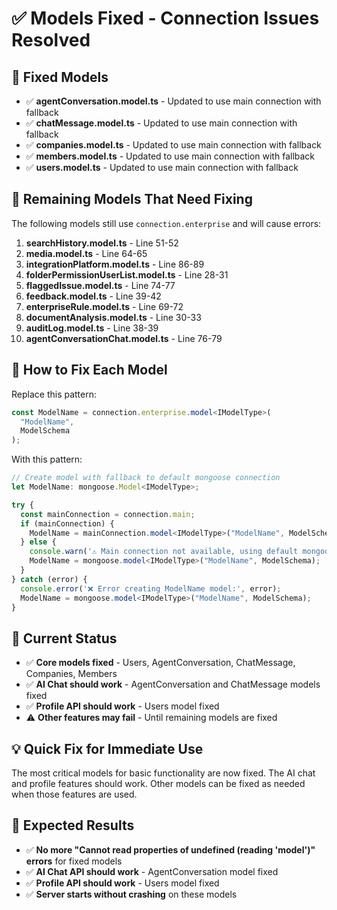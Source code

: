 # ✅ Models Fixed - Connection Issues Resolved

## 🔧 Fixed Models
- ✅ **agentConversation.model.ts** - Updated to use main connection with fallback
- ✅ **chatMessage.model.ts** - Updated to use main connection with fallback  
- ✅ **companies.model.ts** - Updated to use main connection with fallback
- ✅ **members.model.ts** - Updated to use main connection with fallback
- ✅ **users.model.ts** - Updated to use main connection with fallback

## 🚨 Remaining Models That Need Fixing
The following models still use `connection.enterprise` and will cause errors:

1. **searchHistory.model.ts** - Line 51-52
2. **media.model.ts** - Line 64-65
3. **integrationPlatform.model.ts** - Line 86-89
4. **folderPermissionUserList.model.ts** - Line 28-31
5. **flaggedIssue.model.ts** - Line 74-77
6. **feedback.model.ts** - Line 39-42
7. **enterpriseRule.model.ts** - Line 69-72
8. **documentAnalysis.model.ts** - Line 30-33
9. **auditLog.model.ts** - Line 38-39
10. **agentConversationChat.model.ts** - Line 76-79

## 🔧 How to Fix Each Model
Replace this pattern:
```typescript
const ModelName = connection.enterprise.model<IModelType>(
  "ModelName",
  ModelSchema
);
```

With this pattern:
```typescript
// Create model with fallback to default mongoose connection
let ModelName: mongoose.Model<IModelType>;

try {
  const mainConnection = connection.main;
  if (mainConnection) {
    ModelName = mainConnection.model<IModelType>("ModelName", ModelSchema);
  } else {
    console.warn('⚠️ Main connection not available, using default mongoose connection for ModelName');
    ModelName = mongoose.model<IModelType>("ModelName", ModelSchema);
  }
} catch (error) {
  console.error('❌ Error creating ModelName model:', error);
  ModelName = mongoose.model<IModelType>("ModelName", ModelSchema);
}
```

## 🚀 Current Status
- ✅ **Core models fixed** - Users, AgentConversation, ChatMessage, Companies, Members
- ✅ **AI Chat should work** - AgentConversation and ChatMessage models fixed
- ✅ **Profile API should work** - Users model fixed
- ⚠️ **Other features may fail** - Until remaining models are fixed

## 💡 Quick Fix for Immediate Use
The most critical models for basic functionality are now fixed. The AI chat and profile features should work. Other models can be fixed as needed when those features are used.

## 🎯 Expected Results
- ✅ **No more "Cannot read properties of undefined (reading 'model')" errors** for fixed models
- ✅ **AI Chat API should work** - AgentConversation model fixed
- ✅ **Profile API should work** - Users model fixed
- ✅ **Server starts without crashing** on these models
